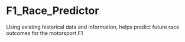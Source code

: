 # F1_Race_Predictor
Using existing historical data and information, helps predict future race outcomes for the motorsport F1
